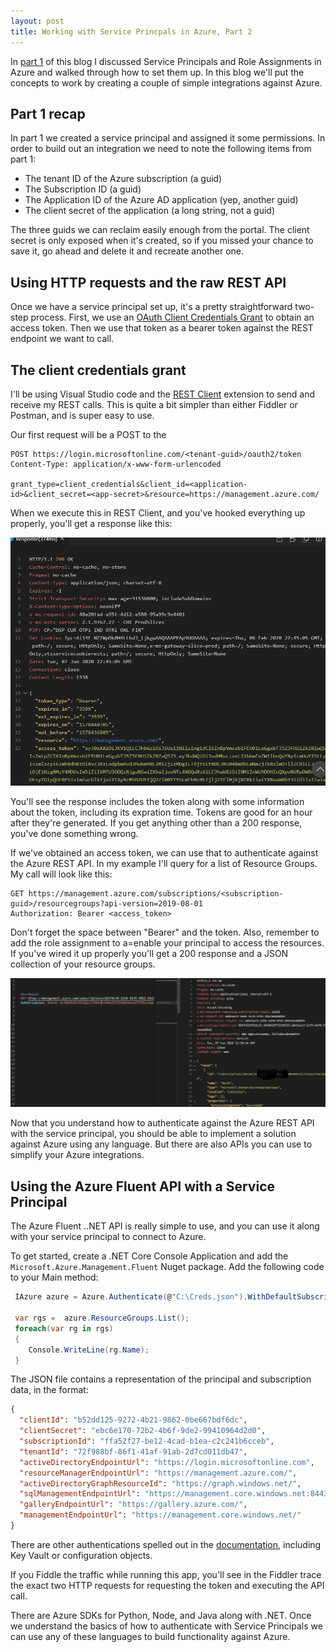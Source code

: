 ```yaml
---
layout: post
title: Working with Service Princpals in Azure, Part 2
---
```


In [part 1](https://dgusoff.github.io/azure-principals-1/) of this blog I discussed Service Principals and Role Assignments in Azure and walked through how to set them up. In this blog we'll put the concepts to work by creating a couple of simple integrations against Azure.

## Part 1 recap

In part 1 we created a service principal and assigned it some permissions. In order to build out an integration we need to note the following items from part 1:

- The tenant ID of the Azure subscription (a guid)
- The Subscription ID (a guid)
- The Application ID of the Azure AD application (yep, another guid)
- The client secret of the application (a long string, not a guid)

The three guids we can reclaim easily enough from the portal. The client secret is only exposed when it's created, so if you missed your chance to save it, go ahead and delete it and recreate another one.

## Using HTTP requests and the raw REST API

Once we have a service principal set up, it's a pretty straightforward two-step process. First, we use an [OAuth Client Credentials Grant](https://www.oauth.com/oauth2-servers/access-tokens/client-credentials/) to obtain an access token. Then we use that token as a bearer token against the REST endpoint we want to call.

## The client credentials grant

I'll be using Visual Studio code and the [REST Client](https://marketplace.visualstudio.com/items?itemName=humao.rest-client) extension to send and receive my REST calls. This is quite a bit simpler than either Fiddler or Postman, and is super easy to use.

Our first request will be a POST to the 

````HTTP
POST https://login.microsoftonline.com/<tenant-guid>/oauth2/token
Content-Type: application/x-www-form-urlencoded

grant_type=client_credentials&client_id=<application-id>&client_secret=<app-secret>&resource=https://management.azure.com/

````

When we execute this in REST Client, and you've hooked everything up properly, you'll get a response like this:

![image.png](/images/az-principals/6.png)


You'll see the response includes the token along with some information about the token, including its expration time. Tokens are good for an hour after they're generated. If you get anything other than a 200 response, you've done something wrong.

If we've obtained an access token, we can use that to authenticate against the Azure REST API. In my example I'll query for a list of Resource Groups. My call will look like this:

````HTTP
GET https://management.azure.com/subscriptions/<subscription-guid>/resourcegroups?api-version=2019-08-01
Authorization: Bearer <access_token>
````

Don't forget the space between "Bearer" and the token. Also, remember to add the role assignment to a=enable your principal to access the resources. If you've wired it up properly you'll get a 200 response and a JSON collection of your resource groups.

![image.png](/images/az-principals/7.png)

Now that you understand how to authenticate against the Azure REST API with the service principal, you should be able to implement a solution against Azure using any language.  But there are also APIs you can use to simplify your Azure integrations.

## Using the Azure Fluent API with a Service Principal

The Azure Fluent ..NET API is really simple to use, and you can use it along with your service principal to connect to Azure.

To get started, create a .NET Core Console Application and add the `Microsoft.Azure.Management.Fluent` Nuget package. Add the following code to your Main method:

```` C#
 IAzure azure = Azure.Authenticate(@"C:\Creds.json").WithDefaultSubscription();            

 var rgs =  azure.ResourceGroups.List();
 foreach(var rg in rgs)
 {
    Console.WriteLine(rg.Name);               
 }
````
The JSON file contains a representation of the principal and subscription data, in the format:

````JSON
{
  "clientId": "b52dd125-9272-4b21-9862-0be667bdf6dc",
  "clientSecret": "ebc6e170-72b2-4b6f-9de2-99410964d2d0",
  "subscriptionId": "ffa52f27-be12-4cad-b1ea-c2c241b6cceb",
  "tenantId": "72f988bf-86f1-41af-91ab-2d7cd011db47",
  "activeDirectoryEndpointUrl": "https://login.microsoftonline.com",
  "resourceManagerEndpointUrl": "https://management.azure.com/",
  "activeDirectoryGraphResourceId": "https://graph.windows.net/",
  "sqlManagementEndpointUrl": "https://management.core.windows.net:8443/",
  "galleryEndpointUrl": "https://gallery.azure.com/",
  "managementEndpointUrl": "https://management.core.windows.net/"
}
````

There are other authentications spelled out in the [documentation](https://docs.microsoft.com/en-us/dotnet/azure/dotnet-sdk-azure-authenticate?view=azure-dotnet), including Key Vault or configuration objects.

If you Fiddle the traffic while running this app, you'll see in the Fiddler trace the exact two HTTP requests for requesting the token and executing the API call.

There are Azure SDKs for Python, Node, and Java along with .NET. Once we understand the basics of how to authenticate with Service Principals we can use any of these languages to build functionality against Azure.
